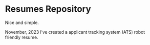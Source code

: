 # Resumes Repository

Nice and simple. 

November, 2023 I've created a applicant tracking system (ATS) robot friendly resume. 
